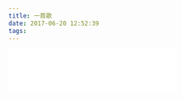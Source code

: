 ```yaml
---
title: 一首歌
date: 2017-06-20 12:52:39
tags:
---
```

<iframe frameborder="no" border="0" marginwidth="0" marginheight="0" width=330 height=86 src="//music.163.com/outchain/player?type=2&id=38679412&auto=1&height=66"></iframe>
    

